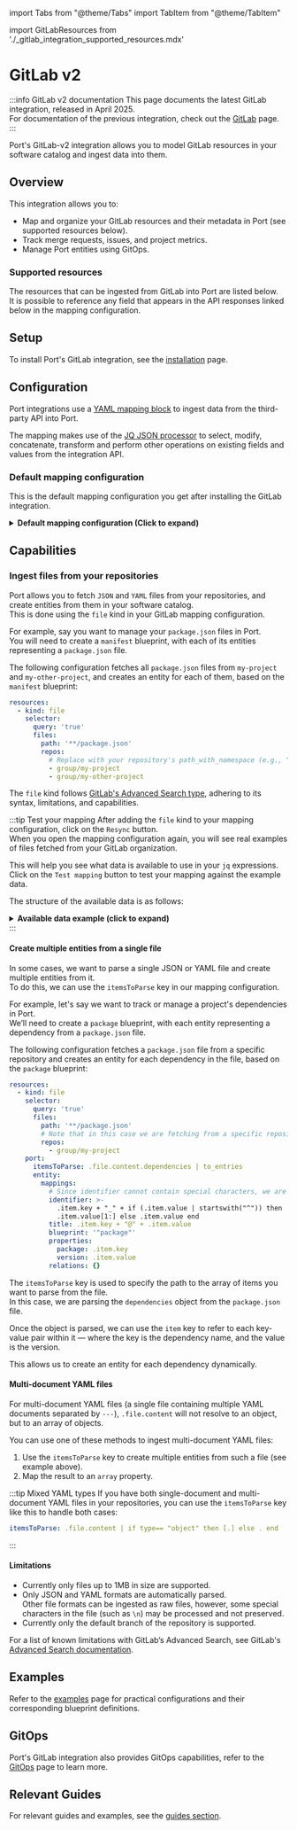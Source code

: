 import Tabs from "@theme/Tabs"
import TabItem from "@theme/TabItem"

import GitLabResources from './_gitlab_integration_supported_resources.mdx'

# GitLab v2

:::info GitLab v2 documentation
This page documents the latest GitLab integration, released in April 2025.  
For documentation of the previous integration, check out the [GitLab](/build-your-software-catalog/sync-data-to-catalog/git/gitlab/) page.  
:::

Port's GitLab-v2 integration allows you to model GitLab resources in your software catalog and ingest data into them.

## Overview

This integration allows you to:

- Map and organize your GitLab resources and their metadata in Port (see supported resources below).
- Track merge requests, issues, and project metrics.
- Manage Port entities using GitOps.

### Supported resources

The resources that can be ingested from GitLab into Port are listed below.  
It is possible to reference any field that appears in the API responses linked below in the mapping configuration.

<GitLabResources/>

## Setup

To install Port's GitLab integration, see the [installation](./installation.md#setup) page.

## Configuration

Port integrations use a [YAML mapping block](/build-your-software-catalog/customize-integrations/configure-mapping#configuration-structure) to ingest data from the third-party API into Port.

The mapping makes use of the [JQ JSON processor](https://stedolan.github.io/jq/manual/) to select, modify, concatenate, transform and perform other operations on existing fields and values from the integration API.

### Default mapping configuration

This is the default mapping configuration you get after installing the GitLab integration.

<details>
<summary><b>Default mapping configuration (Click to expand)</b></summary>

```yaml showLineNumbers

deleteDependentEntities: true
createMissingRelatedEntities: true
resources:
- kind: project
  selector:
    query: 'true'
    includeLanguages: 'true'
  port:
    entity:
      mappings:
        identifier: .path_with_namespace | gsub(" "; "")
        title: .name
        blueprint: '"service"'
        properties:
          url: .web_url
          readme: file://README.md
          language: .__languages | to_entries | max_by(.value) | .key
- kind: member
  selector:
    query: 'true'
  port:
    entity:
      mappings:
        identifier: .username
        title: .name
        blueprint: '"gitlabMember"'
        properties:
          url: .web_url
          state: .state
          email: .email
          locked: .locked
- kind: group-with-members
  selector:
    query: 'true'
  port:
    entity:
      mappings:
        identifier: .full_path
        title: .name
        blueprint: '"gitlabGroup"'
        properties:
          url: .web_url
          visibility: .visibility
          description: .description
        relations:
          gitlabMembers: .__members | map(.username)
- kind: merge-request
  selector:
    query: 'true'
  port:
    entity:
      mappings:
        identifier: .id | tostring
        title: .title
        blueprint: '"gitlabMergeRequest"'
        properties:
          creator: .author.name
          status: .state
          createdAt: .created_at
          updatedAt: .updated_at
          mergedAt: .merged_at
          link: .web_url
          leadTimeHours: (.created_at as $createdAt | .merged_at as $mergedAt | ($createdAt | sub("\\..*Z$"; "Z") | strptime("%Y-%m-%dT%H:%M:%SZ") | mktime) as $createdTimestamp | ($mergedAt | if . == null then null else sub("\\..*Z$"; "Z") | strptime("%Y-%m-%dT%H:%M:%SZ") | mktime end) as $mergedTimestamp | if $mergedTimestamp == null then null else (((($mergedTimestamp - $createdTimestamp) / 3600) * 100 | floor) / 100) end)
          reviewers: .reviewers | map(.name)
        relations:
          project: .references.full | gsub("!.+"; "")
```

</details>



## Capabilities

### Ingest files from your repositories

Port allows you to fetch `JSON` and `YAML` files from your repositories, and create entities from them in your software catalog.    
This is done using the `file` kind in your GitLab mapping configuration.

For example, say you want to manage your `package.json` files in Port.  
You will need to create a `manifest` blueprint, with each of its entities representing a `package.json` file.

The following configuration fetches all `package.json` files from `my-project` and `my-other-project`, and creates an entity for each of them, based on the `manifest` blueprint:

```yaml showLineNumbers
resources:
  - kind: file
    selector:
      query: 'true'
      files:
        path: '**/package.json'
        repos:
          # Replace with your repository's path_with_namespace (e.g., "group/project" or "group/subgroup/project")
          - group/my-project
          - group/my-other-project

```

The `file` kind follows [GitLab's Advanced Search type](https://docs.gitlab.com/ee/user/search/advanced_search.html#:~:text=Advanced%20search%20is%20based%20on,Projects/), adhering to its syntax, limitations, and capabilities.

:::tip Test your mapping
After adding the `file` kind to your mapping configuration, click on the `Resync` button.  
When you open the mapping configuration again, you will see real examples of files fetched from your GitLab organization.

This will help you see what data is available to use in your `jq` expressions.  
Click on the `Test mapping` button to test your mapping against the example data.

The structure of the available data is as follows:
<details>
<summary><b>Available data example (click to expand)</b></summary>

```json showLineNumbers
{
  "file": {
    "file_name": "package.json",
    "file_path": "package.json",
    "size": 780,
    "encoding": "base64",
    "content_sha256": "d4dffc856dcacdaecb283ba9e47288beb6036d7c4ffff7c65f29057d890ecee9",
    "ref": "main",
    "blob_id": "7f8c2fea237a5cf0e1bcc17135c7c8b9e96edd49",
    "commit_id": "3ac75a99f6faa8ce4570368e6db1038c15f17cfc",
    "last_commit_id": "3ac75a99f6faa8ce4570368e6db1038c15f17cfc",
    "execute_filemode": false,
    "content": {
      "name": "my-awesome-project",
      "version": "1.0.0",
      "description": "A sample Node.js project",
      "main": "index.js",
      "scripts": {
        "start": "node index.js",
        "test": "echo \"Error: no test specified\" && exit 1",
        "build": "echo \"Building the project...\"",
        "lint": "eslint ."
      },
      "repository": {
        "type": "git",
        "url": "git+https://github.com/username/my-awesome-project.git"
      },
      "keywords": [
        "sample",
        "nodejs",
        "project"
      ],
      "author": "Your Name",
      "license": "ISC",
      "bugs": {
        "url": "https://github.com/username/my-awesome-project/issues"
      },
      "homepage": "https://github.com/username/my-awesome-project#readme",
      "dependencies": {
        "@docsly/react": "^1.9.1",
        "@docusaurus/core": "^3.4.0",
        "@docusaurus/plugin-client-redirects": "^3.4.0",
        "@docusaurus/plugin-google-tag-manager": "^3.4.0",
        "@docusaurus/plugin-ideal-image": "^3.4.0",
        "@docusaurus/preset-classic": "^3.4.0",
        "@docusaurus/theme-live-codeblock": "^3.4.0",
        "@easyops-cn/docusaurus-search-local": "^0.44.2",
        "@mdx-js/react": "^3.0.1",
        "@port-labs/docusaurus-plugin-openapi-docs": "^0.0.5",
        "@port-labs/docusaurus-theme-openapi-docs": "^0.0.5",
        "@stackql/docusaurus-plugin-hubspot": "^1.0.1",
        "clsx": "^2.1.1",
        "docusaurus-plugin-hotjar": "^0.0.2",
        "docusaurus-plugin-image-zoom": "^2.0.0",
        "prettier": "^3.3.2",
        "prism-react-renderer": "^2.3.1",
        "react": "^18.3.1",
        "react-dom": "^18.3.1",
        "react-tooltip": "^5.27.1"
      },
      "devDependencies": {
        "@docusaurus/module-type-aliases": "^3.4.0",
        "@docusaurus/tsconfig": "^3.4.0",
        "@docusaurus/types": "^3.4.0",
        "husky": "^9.0.11",
        "pretty-quick": "^4.0.0",
        "typescript": "~5.5.3"
      }
    }
  },
  "repo": {
    "id": 60625101,
    "description": null,
    "name": "pages-test-project",
    "name_with_namespace": "port-labs / pages-test-project",
    "path": "pages-test-project",
    "path_with_namespace": "port-org/pages-test-project",
    "created_at": "2024-08-06T10:31:47.509Z",
    "default_branch": "main",
    "tag_list": [],
    "topics": [],
    "ssh_url_to_repo": "git@gitlab.com:port-org/pages-test-project.git",
    "http_url_to_repo": "https://gitlab.com/port-org/pages-test-project.git",
    "web_url": "https://gitlab.com/port-org/pages-test-project",
    "readme_url": "https://gitlab.com/port-org/pages-test-project/-/blob/main/README.md",
    "forks_count": 0,
    "avatar_url": null,
    "star_count": 0,
    "last_activity_at": "2024-08-14T15:40:56.606Z",
    "namespace": {
      "id": 66136652,
      "name": "port-labs",
      "path": "port-org",
      "kind": "group",
      "full_path": "port-org",
      "parent_id": null,
      "avatar_url": null,
      "web_url": "https://gitlab.com/groups/port-org"
    },
    "container_registry_image_prefix": "registry.gitlab.com/port-org/pages-test-project",
    "_links": {
      "self": "https://gitlab.com/api/v4/projects/60625101",
      "issues": "https://gitlab.com/api/v4/projects/60625101/issues",
      "merge_requests": "https://gitlab.com/api/v4/projects/60625101/merge_requests",
      "repo_branches": "https://gitlab.com/api/v4/projects/60625101/repository/branches",
      "labels": "https://gitlab.com/api/v4/projects/60625101/labels",
      "events": "https://gitlab.com/api/v4/projects/60625101/events",
      "members": "https://gitlab.com/api/v4/projects/60625101/members",
      "cluster_agents": "https://gitlab.com/api/v4/projects/60625101/cluster_agents"
    },
    "packages_enabled": true,
    "empty_repo": false,
    "archived": false,
    "visibility": "private",
    "resolve_outdated_diff_discussions": false,
    "container_expiration_policy": {
      "cadence": "1d",
      "enabled": false,
      "keep_n": 10,
      "older_than": "90d",
      "name_regex": ".*",
      "name_regex_keep": null,
      "next_run_at": "2024-08-07T10:31:47.544Z"
    },
    "repository_object_format": "sha1",
    "issues_enabled": true,
    "merge_requests_enabled": true,
    "wiki_enabled": true,
    "jobs_enabled": true,
    "snippets_enabled": true,
    "container_registry_enabled": true,
    "service_desk_enabled": true,
    "service_desk_address": "contact-project-pages-test-project-60625101-issue-@incoming.gitlab.com",
    "can_create_merge_request_in": true,
    "issues_access_level": "enabled",
    "repository_access_level": "enabled",
    "merge_requests_access_level": "enabled",
    "forking_access_level": "enabled",
    "wiki_access_level": "enabled",
    "builds_access_level": "enabled",
    "snippets_access_level": "enabled",
    "pages_access_level": "private",
    "analytics_access_level": "enabled",
    "container_registry_access_level": "enabled",
    "security_and_compliance_access_level": "private",
    "releases_access_level": "enabled",
    "environments_access_level": "enabled",
    "feature_flags_access_level": "enabled",
    "infrastructure_access_level": "enabled",
    "monitor_access_level": "enabled",
    "model_experiments_access_level": "enabled",
    "model_registry_access_level": "enabled",
    "emails_disabled": false,
    "emails_enabled": true,
    "shared_runners_enabled": true,
    "lfs_enabled": true,
    "creator_id": 6152768,
    "import_url": null,
    "import_type": null,
    "import_status": "none",
    "open_issues_count": 0,
    "description_html": "",
    "updated_at": "2024-08-14T15:40:56.606Z",
    "ci_default_git_depth": 20,
    "ci_forward_deployment_enabled": true,
    "ci_forward_deployment_rollback_allowed": true,
    "ci_job_token_scope_enabled": false,
    "ci_separated_caches": true,
    "ci_allow_fork_pipelines_to_run_in_parent_project": true,
    "ci_id_token_sub_claim_components": [
      "project_path",
      "ref_type",
      "ref"
    ],
    "build_git_strategy": "fetch",
    "keep_latest_artifact": true,
    "restrict_user_defined_variables": false,
    "ci_pipeline_variables_minimum_override_role": "maintainer",
    "runners_token": null,
    "runner_token_expiration_interval": null,
    "group_runners_enabled": true,
    "auto_cancel_pending_pipelines": "enabled",
    "build_timeout": 3600,
    "auto_devops_enabled": false,
    "auto_devops_deploy_strategy": "continuous",
    "ci_push_repository_for_job_token_allowed": false,
    "ci_config_path": "",
    "public_jobs": true,
    "shared_with_groups": [],
    "only_allow_merge_if_pipeline_succeeds": false,
    "allow_merge_on_skipped_pipeline": null,
    "request_access_enabled": true,
    "only_allow_merge_if_all_discussions_are_resolved": false,
    "remove_source_branch_after_merge": true,
    "printing_merge_request_link_enabled": true,
    "merge_method": "merge",
    "squash_option": "default_off",
    "enforce_auth_checks_on_uploads": true,
    "suggestion_commit_message": null,
    "merge_commit_template": null,
    "squash_commit_template": null,
    "issue_branch_template": null,
    "warn_about_potentially_unwanted_characters": true,
    "autoclose_referenced_issues": true,
    "approvals_before_merge": 0,
    "mirror": false,
    "external_authorization_classification_label": "",
    "marked_for_deletion_at": null,
    "marked_for_deletion_on": null,
    "requirements_enabled": true,
    "requirements_access_level": "enabled",
    "security_and_compliance_enabled": true,
    "pre_receive_secret_detection_enabled": false,
    "compliance_frameworks": [],
    "issues_template": null,
    "merge_requests_template": null,
    "ci_restrict_pipeline_cancellation_role": "developer",
    "merge_pipelines_enabled": false,
    "merge_trains_enabled": false,
    "merge_trains_skip_train_allowed": false,
    "only_allow_merge_if_all_status_checks_passed": false,
    "allow_pipeline_trigger_approve_deployment": false,
    "prevent_merge_without_jira_issue": false,
    "permissions": {
      "project_access": null,
      "group_access": {
        "access_level": 50,
        "notification_level": 3
      }
    }
  }
}
```
</details>
:::

#### Create multiple entities from a single file

In some cases, we want to parse a single JSON or YAML file and create multiple entities from it.  
To do this, we can use the `itemsToParse` key in our mapping configuration.

For example, let's say we want to track or manage a project's dependencies in Port.  
We’ll need to create a `package` blueprint, with each entity representing a dependency from a `package.json` file.

The following configuration fetches a `package.json` file from a specific repository and creates an entity for each dependency in the file, based on the `package` blueprint:

```yaml showLineNumbers
resources:
  - kind: file
    selector:
      query: 'true'
      files:
        path: '**/package.json'
        # Note that in this case we are fetching from a specific repository
        repos:
          - group/my-project
    port:
      itemsToParse: .file.content.dependencies | to_entries
      entity:
        mappings:
          # Since identifier cannot contain special characters, we are using jq to remove them
          identifier: >-
            .item.key + "_" + if (.item.value | startswith("^")) then
            .item.value[1:] else .item.value end
          title: .item.key + "@" + .item.value
          blueprint: '"package"'
          properties:
            package: .item.key
            version: .item.value
          relations: {}
```

The `itemsToParse` key is used to specify the path to the array of items you want to parse from the file.  
In this case, we are parsing the `dependencies` object from the `package.json` file.

Once the object is parsed, we can use the `item` key to refer to each key-value pair within it — where the key is the dependency name, and the value is the version.

This allows us to create an entity for each dependency dynamically.


#### Multi-document YAML files

For multi-document YAML files (a single file containing multiple YAML documents separated by `---`), `.file.content` will not resolve to an object, but to an array of objects.

You can use one of these methods to ingest multi-document YAML files:

1. Use the `itemsToParse` key to create multiple entities from such a file (see example above).
2. Map the result to an `array` property.

:::tip Mixed YAML types
If you have both single-document and multi-document YAML files in your repositories, you can use the `itemsToParse` key like this to handle both cases:

```yaml
itemsToParse: .file.content | if type== "object" then [.] else . end
```
:::

#### Limitations

- Currently only files up to 1MB in size are supported.
- Only JSON and YAML formats are automatically parsed.  
  Other file formats can be ingested as raw files, however, some special characters in the file (such as `\n`) may be processed and not preserved.
- Currently only the default branch of the repository is supported.

For a list of known limitations with GitLab’s Advanced Search, see GitLab's [Advanced Search documentation](https://docs.gitlab.com/ee/user/search/advanced_search.html#known-issues).

## Examples

Refer to the [examples](./examples.md) page for practical configurations and their corresponding blueprint definitions.

## GitOps

Port's GitLab integration also provides GitOps capabilities, refer to the [GitOps](./gitops/gitops.md) page to learn more.

## Relevant Guides

For relevant guides and examples, see the [guides section](https://docs.port.io/guides?tags=GitLab).


